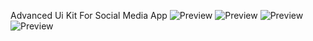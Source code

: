 Advanced Ui Kit For Social Media App
![Preview](/preview/login.png)
![Preview](/preview/home.png)
![Preview](/preview/home2.png)
![Preview](/preview/drawer.png)
